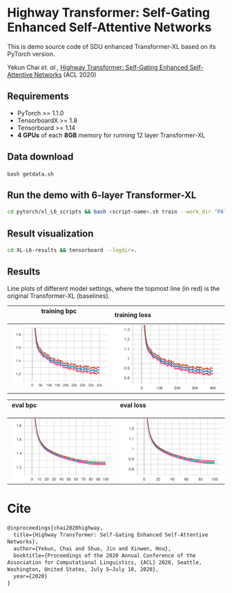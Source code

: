 # Highway Transformer: Self-Gating Enhanced Self-Attentive Networks
This is demo source code of SDU enhanced Transformer-XL based on its PyTorch version.

Yekun Chai *et. al.*, [Highway Transformer: Self-Gating Enhanced Self-Attentive Networks](https://arxiv.org/abs/2004.08178) (ACL 2020)

## Requirements

- PyTorch >= 1.1.0
- TensorboardX >= 1.8
- Tensorboard >= 1.14
-  **4 GPUs** of each **8GB** memory for running 12 layer Transformer-XL

## Data download

`bash getdata.sh`

## Run the demo with 6-layer Transformer-XL
```bash
cd pytorch/xl_L6_scripts && bash <script-name>.sh train --work_dir "PATH_TO_WORK_DIR"
```

## Result visualization
```bash
cd XL-L6-results && tensorboard --logdir=.
```

## Results

Line plots of different model settings, where the topmost line (in red) is the original Transformer-XL (baselines).

training bpc    &nbsp;&nbsp;&nbsp;&nbsp;&nbsp;&nbsp;&nbsp;&nbsp;&nbsp;&nbsp;&nbsp;&nbsp;&nbsp;&nbsp;&nbsp;&nbsp;&nbsp;&nbsp;&nbsp;&nbsp;&nbsp;&nbsp;&nbsp;&nbsp;&nbsp;&nbsp;&nbsp;&nbsp;&nbsp;&nbsp;&nbsp;&nbsp;&nbsp;&nbsp;&nbsp;&nbsp;&nbsp;&nbsp;&nbsp;&nbsp;&nbsp;&nbsp;&nbsp;        |  training loss&nbsp;&nbsp;&nbsp;&nbsp;&nbsp;&nbsp;&nbsp;&nbsp;&nbsp;&nbsp;&nbsp;&nbsp;&nbsp;&nbsp;&nbsp;&nbsp;&nbsp;&nbsp;&nbsp;&nbsp;&nbsp;&nbsp;&nbsp;&nbsp;&nbsp;&nbsp;&nbsp;&nbsp;&nbsp;&nbsp;&nbsp;&nbsp;&nbsp;&nbsp;&nbsp;&nbsp;&nbsp;&nbsp;&nbsp;&nbsp;&nbsp;&nbsp;&nbsp; 
:-------------------------:|:-------------------------:
![alt-Training-1](fig/train_bpc.svg)  |  ![Training loss](fig/train_loss.svg)

 

 eval bpc  &nbsp;&nbsp;&nbsp;&nbsp;&nbsp;&nbsp;&nbsp;&nbsp;&nbsp;&nbsp;&nbsp;&nbsp;&nbsp;&nbsp;&nbsp;&nbsp;&nbsp;&nbsp;&nbsp;&nbsp;&nbsp;&nbsp;&nbsp;&nbsp;&nbsp;&nbsp;&nbsp;&nbsp;&nbsp;&nbsp;&nbsp;&nbsp;&nbsp;&nbsp;&nbsp;&nbsp;&nbsp;&nbsp;&nbsp;&nbsp;&nbsp;&nbsp;&nbsp;&nbsp;&nbsp; &nbsp;&nbsp;      |  eval loss &nbsp;&nbsp;&nbsp;&nbsp;&nbsp;&nbsp;&nbsp;&nbsp;&nbsp;&nbsp;&nbsp;&nbsp;&nbsp;&nbsp;&nbsp;&nbsp;&nbsp;&nbsp;&nbsp;&nbsp;&nbsp;&nbsp;&nbsp;&nbsp;&nbsp;&nbsp;&nbsp;&nbsp;&nbsp;&nbsp;&nbsp;&nbsp;&nbsp;&nbsp;&nbsp;&nbsp;&nbsp;&nbsp;&nbsp;&nbsp;&nbsp;&nbsp;&nbsp;&nbsp;&nbsp; &nbsp;&nbsp;
:-------------------------:|:-------------------------:
![eval BPC](fig/eval_bpc.svg)  |  ![eval BPC](fig/eval_loss.svg)



# Cite
```
@inproceedings{chai2020highway,
  title={Highway Transformer: Self-Gating Enhanced Self-Attentive Networks},
  author={Yekun, Chai and Shuo, Jin and Xinwen, Hou},
  booktitle={Proceedings of the 2020 Annual Conference of the Association for Computational Linguistics, {ACL} 2020, Seattle, Washington, United States, July 5–July 10, 2020},
  year={2020}
}
```
